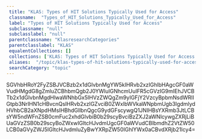 ```yaml
--- 
 title: "KLAS: Types of HIT Solutions Typically Used for Access" 
 classname:  "Types_of_HIT_Solutions_Typically_Used_for_Access" 
 label: "Types of HIT Solutions Typically Used for Access" 
 subclassname: "null" 
 subclasslabel: "null" 
 parentclassname: "KlasresearchCategories" 
 parentclasslabel: "KLAS" 
 equalentCollections: [] 
 collections: ['KLAS: Types of HIT Solutions Typically Used for Access']
 aliases:  "/topic/klas-types-of-hit-solutions-typically-used-for-access"  
 searchCategory: "topic" 
---
```

SGVhbHRoY2FyZSBJVCBzb2x1dGlvbnMgYW5kIHRvb2xzIGhlbHAgcGF0aWVudHMgdG8gZmluZCBhbmQgb2J0YWluIGNhcmUuIFR5cGVzIG9mIEhJVCBTb2x1dGlvbnMgdHlwaWNhbGx5IHVzZWQgZm9yIGFjY2VzcyBpbmNsdWRlIGtpb3NrIHN1cHBvcnQsIHRvb2xzIGZvciB0ZWxlbWVkaWNpbmUgb3IgdmlydHVhbCB2aXNpdHMsIHBhdGllbnQgcG9ydGFscywgQ1JNIHBsYXRmb3JtLCBsYW5ndWFnZSB0cmFuc2xhdGlvbiB0b29scyBvciBzZXJ2aWNlcywgZXRjLiBUaGVzZSB0b29scyBoZWxwIGltcHJvdmUgcGF0aWVudCBlbmdhZ2VtZW50LCB0aGVyZWJ5IGltcHJvdmluZyBwYXRpZW50IGhlYWx0aCBvdXRjb21lcy4=